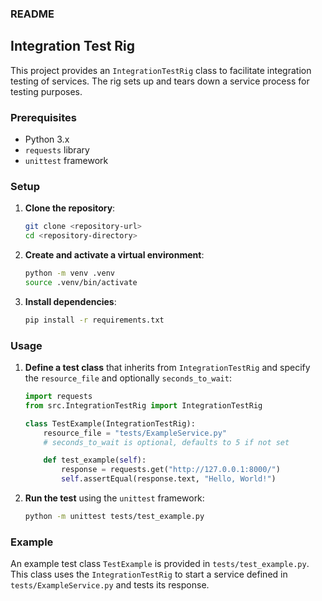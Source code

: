 ### README

## Integration Test Rig

This project provides an `IntegrationTestRig` class to facilitate integration testing of services. The rig sets up and tears down a service process for testing purposes.

### Prerequisites

- Python 3.x
- `requests` library
- `unittest` framework

### Setup

1. **Clone the repository**:
    ```sh
    git clone <repository-url>
    cd <repository-directory>
    ```

2. **Create and activate a virtual environment**:
    ```sh
    python -m venv .venv
    source .venv/bin/activate
    ```

3. **Install dependencies**:
    ```sh
    pip install -r requirements.txt
    ```

### Usage

1. **Define a test class** that inherits from `IntegrationTestRig` and specify the `resource_file` and optionally `seconds_to_wait`:

    ```python
    import requests
    from src.IntegrationTestRig import IntegrationTestRig

    class TestExample(IntegrationTestRig):
        resource_file = "tests/ExampleService.py"
        # seconds_to_wait is optional, defaults to 5 if not set

        def test_example(self):
            response = requests.get("http://127.0.0.1:8000/")
            self.assertEqual(response.text, "Hello, World!")
    ```

2. **Run the test** using the `unittest` framework:

    ```sh
    python -m unittest tests/test_example.py
    ```

### Example

An example test class `TestExample` is provided in `tests/test_example.py`. This class uses the `IntegrationTestRig` to start a service defined in `tests/ExampleService.py` and tests its response.
